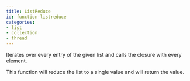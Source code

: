 ```yaml
---
title: ListReduce
id: function-listreduce
categories:
- list
- collection
- thread
---
```


Iterates over every entry of the given list and calls the closure with every element.

This function will reduce the list to a single value and will return the value.
